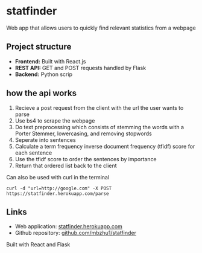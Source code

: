 # statfinder

Web app that allows users to quickly find relevant statistics from a webpage

## Project structure

- **Frontend:** Built with React.js
- **REST API:** GET and POST requests handled by Flask 
- **Backend:** Python scrip

## how the api works
1. Recieve a post request from the client with the url the user wants to parse
2. Use bs4 to scrape the webpage
3. Do text preprocessing which consists of stemming the words with a Porter Stemmer, lowercasing, and removing stopwords
4. Seperate into sentences
5. Calculate a term frequency inverse document frequency (tfidf) score for each sentence
6. Use the tfidf score to order the sentences by importance
7. Return that ordered list back to the client

Can also be used with curl in the terminal
```
curl -d "url=http://google.com" -X POST https://statfinder.herokuapp.com/parse
```

## Links
- Web application: [statfinder.herokuapp.com](https://statfinder.herokuapp.com/)
- Github repository: [github.com/mbzhu1/statfinder](https://github.com/mbzhu1/statfinder)

Built with React and Flask
